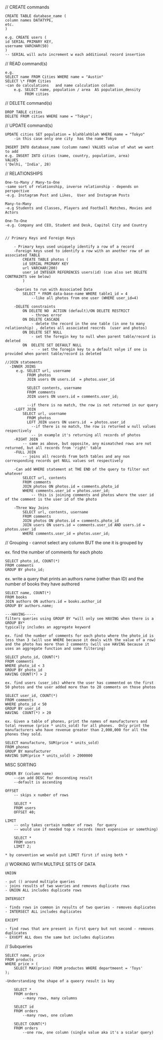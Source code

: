 // CREATE commands

    CREATE TABLE database_name (
    column names DATATYPE,
    etc.
    )

    e.g. CREATE users (
    id SERIAL PRIMARY KEY,
    username VARCHAR(50)
    )
    -- SERIAL will auto increment w each additional record insertion

// READ command(s)

    e.g.
    SELECT name FROM Cities WHERE name = "Austin"
    SELECT \* FROM Cities
    -can do calculations   and name calculation column
        e.g. SELECT name, population / area  AS population_density
             FROM cities

// DELETE command(s)

    DROP TABLE cities
    DELETE FROM cities WHERE name = "Tokyo";

// UPDATE command(s)

    UPDATE cities SET population = blahblahblah WHERE name = "Tokyo"
        -in this case only one city  has the name Tokyo

    INSERT INTO database_name (column name) VALUES value of what we want to add
    e.g. INSERT INTO cities (name, country, population, area)
    VALUES
    ('Delhi, 'India', 28)

// RELATIONSHIPS

    One-to-Many / Many-to-One
    -same sort of relationship, inverse relationship - depends on perspective
    -e.g. Instagram Post and Likes,  User and Instagram Posts

    Many-to-Many
    -e.g Students and Classes, Players and Football Matches, Movies and Actors

    One-To-One
    -e.g. Company and CEO, Student and Desk, Capitol City and Country


    // Primary Keys and Foreign Keys

        - Primary keys used uniquely identify a row of a record
        -Foreign keys used to identify a row with an another row of an associated TABLE
            CREATE TABLE photos (
            id SERIAL PRIMARY KEY
            url VARCHAR(200)
            user_id INTEGER REFERENCES users(id) (can also set DELETE CONTRAINTS see below)
            )

        -Queries to run with Associated Data
            SELECT * FROM data-base-name WHERE table1_id = 4
                --like all photos from one user (WHERE user_id=4)

        -DELETE constraints
            ON DELETE NO  ACTION (default)/ON DELETE RESTRICT
                - throws error
            ON DELETE CASCADE
                - delete the record in the one table (in one to many relationship) , deletes all associated reocrds  (user and photos)
            ON DELETE SET NULL
                - set the foregin key to null when parent table/record is deleted
            ON  DELETE SET DEFAULT NULL
                -  - set the foregin key to a default valye if one is provided when parent table/record is deleted

    //JOIN statements
      -INNER JOINS
         e.g. SELECT url, username
              FROM photos
              JOIN users ON users.id  = photos.user_id

              SELECT contents, username
              FROM comments
              JOIN users ON users.id = comments.user_id;

              --if there is no match, the row is not returned in our query
        -LEFT JOIN
            SELECT url, username
              FROM photos
              LEFT JOIN users ON users.id  = photos.user_id
                --if there is no match, the row is returned w null values respectively
                -- in example it's returning all records of photos
        -RIGHT JOIN
            -- same as above, but opposite, any mismatched rows are not returned, but all records from 'right' table
        -FULL JOIN
            -- joins all records from both tables and any non corresponding records get NULL values set respectively

        -Can add WHERE statement at THE END of the query to filter out whatever
            SELECT url, contents
            FROM comments
            JOIN photos ON photos.id = comments.photo_id
            WHERE comments.user_id = photos.user_id;
                -- this is joining comments and photos where the user id of the comment is the user id of the photo

        -Three Way Joins
            SELECT url, contents, username
            FROM comments
            JOIN photos ON photos.id = comments.photo_id
            JOIN users ON users.id = comments.user_id AND users.id = photos.user_id
            WHERE comments.user_id = photos.user_id;

// Grouping -
cannot select any column BUT the one it is grouped by

ex. find the number of comments for each photo

    SELECT photo_id, COUNT(*)
    FROM comments
    GROUP BY photo_id;

ex. write a query that prints an authors name (rather than ID) and the number of books they have authored

    SELECT name, COUNT(*)
    FROM books
    JOIN authors ON authors.id = books.author_id
    GROUP BY authors.name;

    ---HAVING-----
    filters queries using GROUP BY *will only see HAVING when there is a GROUP BY*
    typically includes an aggregate keyword

    ex. find the number of comments for each photo where the photo_id is less than 3 (will use WHERE because it deals with the value of a row) and the photo has more than 2 comments (will use HAVING because it uses an aggregate function and some filtering)

    SELECT photo_id, COUNT(*)
    FROM comments
    WHERE photo_id < 3
    GROUP BY photo_id
    HAVING COUNT(*) > 2

    ex. find users (user_ids) whhere the user has commented on the first 50 photos and the user added more than to 20 comments on those photos

    SELECT user_id, COUNT(*)
    FROM comments
    WHERE photo_id < 50
    GROUP BY user_id
    HAVING  COUNT(*) > 20

    ex. Given a table of phones, print the names of manufacturers and total revenue (price * units_sold) for all phones.  Only print the manufacturers who have revenue greater than 2,000,000 for all the phones they sold.

    SELECT manufacture, SUM(price * units_sold)
    FROM phones
    GROUP BY manufacturer
    HAVING SUM(price * units_sold) > 2000000

MISC SORTING

    ORDER BY (column name)
        --can add DESC for descending result
        --default is ascending

    OFFSET
        -- skips x number of rows

        SELECT *
        FROM users
        OFFSET 40;

    LIMIT
        -- only takes certain number of rows  for query
        -- would use if needed top x records (most expensive or something)

        SELECT *
        FROM users
        LIMIT 2;

    * by convention we would put LIMIT first if using both *

// WORKING WITH MULTIPLE SETS OF DATA

    UNION

    - put () around multiple queries
    - joins results of two wueries and removes duplicate rows
    - UNION ALL includes duplicate rows

    INTERSECT

    - finds rows in common in results of two queries - removes duplicates
    - INTERSECT ALL includes duplicates

    EXCEPT

    - find rows that are present in first query but not second - removes duplicates
    - EXVEPT ALL does the same but includes duplicates

// Subqueries

    SELECT name, price
    FROM products
    WHERE price > (
        SELECT MAX(price) FROM productes WHERE departmeent = 'Toys'
    );

    -Understanding the shape of a queery result is key

        SELECT *
        FROM orders
            --many rows, many columns

        SELECT id
        FROM orders
            --many rows, one column

        SELECT COUNT(*)
        FROM orders
            --one row, one column (single value aka it's a scalar query)
